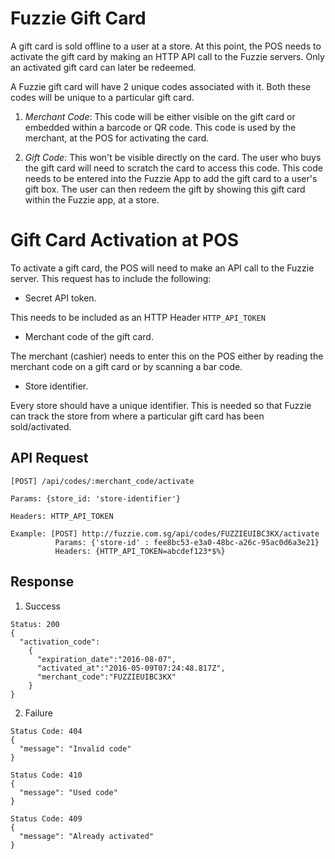 Fuzzie Gift Card
================

A gift card is sold offline to a user at a store. At this point, the POS needs to activate the gift card by making an HTTP API call to the Fuzzie servers. Only an activated gift card can later be redeemed.

A Fuzzie gift card will have 2 unique codes associated with it. Both these codes will be unique to a particular gift card.

1. *Merchant Code*: This code will be either visible on the gift card or embedded within a barcode or QR code. This code is used by the merchant, at the POS for activating the card.

2. *Gift Code*: This won't be visible directly on the card. The user who buys the gift card will need to scratch the card to access this code. This code needs to be entered into the Fuzzie App to add the gift card to a user's gift box. The user can then redeem the gift by showing this gift card within the Fuzzie app, at a store. 


Gift Card Activation at POS
=============================

To activate a gift card, the POS will need to make an API call to the Fuzzie server. This request has to include the following:

* Secret API token.

This needs to be included as an HTTP Header `HTTP_API_TOKEN`

* Merchant code of the gift card.

The merchant (cashier) needs to enter this on the POS either by reading the merchant code on a gift card or by scanning a bar code.

* Store identifier. 

Every store should have a unique identifier. This is needed so that Fuzzie can track the store from where a particular gift card has been sold/activated.


API Request
-----------

```
[POST] /api/codes/:merchant_code/activate

Params: {store_id: 'store-identifier'}

Headers: HTTP_API_TOKEN

Example: [POST] http://fuzzie.com.sg/api/codes/FUZZIEUIBC3KX/activate
          Params: {'store-id' : fee8bc53-e3a0-48bc-a26c-95ac0d6a3e21}
          Headers: {HTTP_API_TOKEN=abcdef123*$%}

```

Response
--------

1. Success

```
Status: 200
{
  "activation_code":
    {
      "expiration_date":"2016-08-07",
      "activated_at":"2016-05-09T07:24:48.817Z",
      "merchant_code":"FUZZIEUIBC3KX"
    }
}

```


2. Failure

```
Status Code: 404
{
  "message": "Invalid code"
}
```

```
Status Code: 410
{
  "message": "Used code"
}
```

```
Status Code: 409
{
  "message": "Already activated"
}

```
